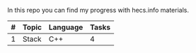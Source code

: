 In this repo you can find my progress with hecs.info materials.

| #    | Topic                                                      |Language | Tasks  |
|:-----|:-----------------------------------------------------------|:--------|:-------|
| 1    | Stack                                                      | C++     | 4      |

